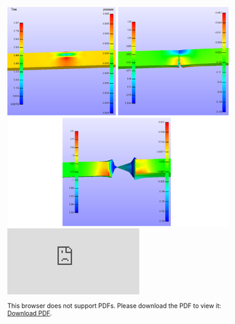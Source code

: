 
 <br>
 <img height="500" src="largedeformationteartest.png" />
 </br>

<object data="https://github.com/kbronik2017/FEBIO2extended/FEBio_Theory_Manual.pdf" type="application/pdf" width="700px" height="700px">
    <embed src="https://github.com/kbronik2017/FEBIO2extended/FEBio_Theory_Manual.pdf">
        <p>This browser does not support PDFs. Please download the PDF to view it: <a href="http://yoursite.com/the.pdf">Download PDF</a>.</p>
    </embed>
</object>
 

